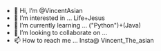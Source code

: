 - 👋 Hi, I’m @VincentAsian
- 👀 I’m interested in ... Life+Jesus
- 🌱 I’m currently learning ... ("Python")+(Java) 
- 💞️ I’m looking to collaborate on ... 
- 📫 How to reach me ... Insta@ Vincent_The_asian

<!---
VincentAsian/VincentAsian is a ✨ special ✨ repository because its `README.md` (this file) appears on your GitHub profile.
You can click the Preview link to take a look at your changes.
--->
